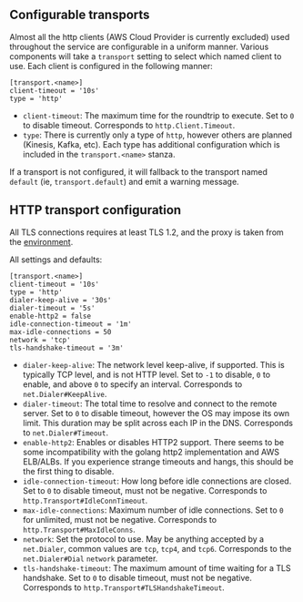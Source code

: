 Configurable transports
-----------------------
Almost all the http clients (AWS Cloud Provider is currently excluded) used throughout the service are configurable
in a uniform manner.  Various components will take a `transport` setting to select which named client to use.  Each
client is configured in the following manner:

```
[transport.<name>]
client-timeout = '10s'
type = 'http'
```

- `client-timeout`: The maximum time for the roundtrip to execute. Set to `0` to disable timeout.
  Corresponds to `http.Client.Timeout`.
- `type`: There is currently only a type of `http`, however others are planned (Kinesis, Kafka, etc).  Each type
  has additional configuration which is included in the `transport.<name>` stanza.

If a transport is not configured, it will fallback to the transport named `default` (ie, `transport.default`) and
emit a warning message.

HTTP transport configuration
----------------------------
All TLS connections requires at least TLS 1.2, and the proxy is taken from the [environment](https://golang.org/pkg/net/http/#ProxyFromEnvironment).

All settings and defaults:
```
[transport.<name>]
client-timeout = '10s'
type = 'http'
dialer-keep-alive = '30s'
dialer-timeout = '5s'
enable-http2 = false
idle-connection-timeout = '1m'
max-idle-connections = 50
network = 'tcp'
tls-handshake-timeout = '3m'
```

- `dialer-keep-alive`: The network level keep-alive, if supported.  This is typically TCP level, and is not HTTP
  level.  Set to `-1` to disable, `0` to enable, and above `0` to specify an interval.
  Corresponds to `net.Dialer#KeepAlive`.
- `dialer-timeout`: The total time to resolve and connect to the remote server.  Set to `0` to disable timeout,
  however the OS may impose its own limit.  This duration may be split across each IP in the DNS.
  Corresponds to `net.Dialer#Timeout`.
- `enable-http2`: Enables or disables HTTP2 support.  There seems to be some incompatibility with the golang http2
  implementation and AWS ELB/ALBs.  If you experience strange timeouts and hangs, this should be the first thing
  to disable.
- `idle-connection-timeout`: How long before idle connections are closed.  Set to `0` to disable timeout, must not
  be negative.
  Corresponds to `http.Transport#IdleConnTimeout`.
- `max-idle-connections`: Maximum number of idle connections.  Set to `0` for unlimited, must not be negative.
  Corresponds to `http.Transport#MaxIdleConns`.
- `network`: Set the protocol to use.  May be anything accepted by a `net.Dialer`, common values are `tcp`, `tcp4`, and
  `tcp6`.
  Corresponds to the `net.Dialer#Dial` `network` parameter.
- `tls-handshake-timeout`: The maximum amount of time waiting for a TLS handshake.  Set to `0` to disable timeout, must
  not be negative.
  Corresponds to `http.Transport#TLSHandshakeTimeout`.
